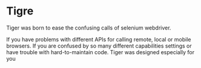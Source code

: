 # Tigre

Tiger was born to ease the confusing calls of selenium webdriver.

If you have problems with different APIs for calling remote, local or mobile browsers. If you are confused by so many different capabilities settings or have trouble with hard-to-maintain code. Tiger was designed especially for you
